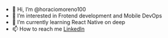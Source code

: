 - 👋 Hi, I’m @horaciomoreno100
- 👀 I’m interested in Frotend development and Mobile DevOps
- 🌱 I’m currently learning React Native on deep
- 📫 How to reach me [LinkedIn](https://www.linkedin.com/in/horacio-moreno-02222137/)

<!---
horaciomoreno100/horaciomoreno100 is a ✨ special ✨ repository because its `README.md` (this file) appears on your GitHub profile.
You can click the Preview link to take a look at your changes.
--->
